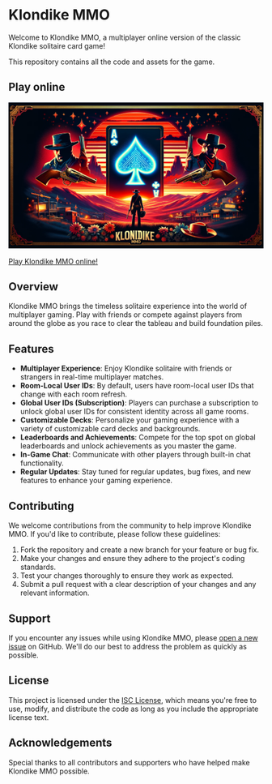 # Klondike MMO

Welcome to Klondike MMO, a multiplayer online version of the classic
Klondike solitaire card game!

This repository contains all the code and assets for the game.

## Play online

[![Klondike MMO banner](img/banner_012.webp)](https://www.klondikemmo.com/)

[Play Klondike MMO online!](https://www.klondikemmo.com/)

## Overview

Klondike MMO brings the timeless solitaire experience into the world of
multiplayer gaming. Play with friends or compete against players
from around the globe as you race to clear the tableau and build foundation piles.

## Features

- **Multiplayer Experience**: Enjoy Klondike solitaire
  with friends or strangers in real-time multiplayer matches.
- **Room-Local User IDs**: By default, users have room-local
  user IDs that change with each room refresh.
- **Global User IDs (Subscription)**: Players can purchase
  a subscription to unlock global user IDs for consistent identity
  across all game rooms.
- **Customizable Decks**: Personalize your gaming experience
  with a variety of customizable card decks and backgrounds.
- **Leaderboards and Achievements**: Compete for the top spot
  on global leaderboards and unlock achievements as you master the game.
- **In-Game Chat**: Communicate with other players
  through built-in chat functionality.
- **Regular Updates**: Stay tuned for regular updates,
  bug fixes, and new features to enhance your gaming experience.

## Contributing

We welcome contributions from the community to help improve Klondike MMO.
If you'd like to contribute, please follow these guidelines:

1. Fork the repository and create a new branch for your feature or bug fix.
2. Make your changes and ensure they adhere to the project's coding standards.
3. Test your changes thoroughly to ensure they work as expected.
4. Submit a pull request with a clear description of your changes and any relevant information.

## Support

If you encounter any issues while using Klondike MMO, please
[open a new issue](https://github.com/ctsrc/cardgame/issues) on GitHub.
We'll do our best to address the problem as quickly as possible.

## License

This project is licensed under the [ISC License](LICENSE),
which means you're free to use, modify, and distribute the code
as long as you include the appropriate license text.

## Acknowledgements

Special thanks to all contributors and supporters who have helped make Klondike MMO possible.
